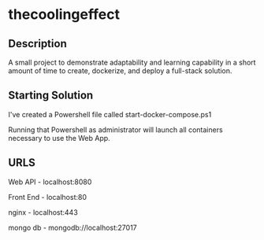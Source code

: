# thecoolingeffect

<h2>Description</h2>
<p>
  A small project to demonstrate adaptability and learning capability in a short amount of time to
  create, dockerize, and deploy a full-stack solution.
</p>

<h2>Starting Solution</h2>
<p>I've created a Powershell file called start-docker-compose.ps1</p>
<p>Running that Powershell as administrator will launch all containers necessary to use the Web App.</p>

<h2>URLS</h2>
<p>Web API - localhost:8080</p>
<p>Front End - localhost:80</p>
<p>nginx - localhost:443</p>
<p>mongo db - mongodb://localhost:27017</p>
